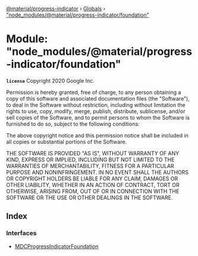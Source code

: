 [@material/progress-indicator](../README.md) › [Globals](../globals.md) › ["node_modules/@material/progress-indicator/foundation"](_node_modules__material_progress_indicator_foundation_.md)

# Module: "node_modules/@material/progress-indicator/foundation"

**`license`** 
Copyright 2020 Google Inc.

Permission is hereby granted, free of charge, to any person obtaining a copy
of this software and associated documentation files (the "Software"), to deal
in the Software without restriction, including without limitation the rights
to use, copy, modify, merge, publish, distribute, sublicense, and/or sell
copies of the Software, and to permit persons to whom the Software is
furnished to do so, subject to the following conditions:

The above copyright notice and this permission notice shall be included in
all copies or substantial portions of the Software.

THE SOFTWARE IS PROVIDED "AS IS", WITHOUT WARRANTY OF ANY KIND, EXPRESS OR
IMPLIED, INCLUDING BUT NOT LIMITED TO THE WARRANTIES OF MERCHANTABILITY,
FITNESS FOR A PARTICULAR PURPOSE AND NONINFRINGEMENT. IN NO EVENT SHALL THE
AUTHORS OR COPYRIGHT HOLDERS BE LIABLE FOR ANY CLAIM, DAMAGES OR OTHER
LIABILITY, WHETHER IN AN ACTION OF CONTRACT, TORT OR OTHERWISE, ARISING FROM,
OUT OF OR IN CONNECTION WITH THE SOFTWARE OR THE USE OR OTHER DEALINGS IN
THE SOFTWARE.

## Index

### Interfaces

* [MDCProgressIndicatorFoundation](../interfaces/_node_modules__material_progress_indicator_foundation_.mdcprogressindicatorfoundation.md)
